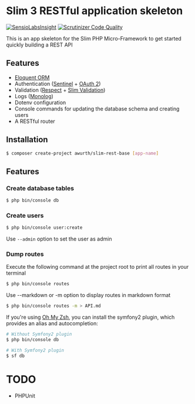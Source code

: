 # Slim 3 RESTful application skeleton

[![SensioLabsInsight](https://insight.sensiolabs.com/projects/a0ec0038-d946-4408-8367-3e1c1e26b3e7/mini.png)](https://insight.sensiolabs.com/projects/a0ec0038-d946-4408-8367-3e1c1e26b3e7) [![Scrutinizer Code Quality](https://scrutinizer-ci.com/g/awurth/slim-rest-base/badges/quality-score.png?b=master)](https://scrutinizer-ci.com/g/awurth/slim-rest-base/?branch=master)

This is an app skeleton for the Slim PHP Micro-Framework to get started quickly building a REST API

## Features
- [Eloquent ORM](https://github.com/illuminate/database)
- Authentication ([Sentinel](https://github.com/cartalyst/sentinel) + [OAuth 2](https://github.com/bshaffer/oauth2-server-php))
- Validation ([Respect](https://github.com/Respect/Validation) + [Slim Validation](https://github.com/awurth/slim-validation))
- Logs ([Monolog](https://github.com/Seldaek/monolog))
- Dotenv configuration
- Console commands for updating the database schema and creating users
- A RESTful router

## Installation
``` bash
$ composer create-project awurth/slim-rest-base [app-name]
```

## Features
### Create database tables
``` bash
$ php bin/console db
```

### Create users
``` bash
$ php bin/console user:create
```
Use `--admin` option to set the user as admin

### Dump routes
Execute the following command at the project root to print all routes in your terminal
``` bash
$ php bin/console routes
```

Use --markdown or -m option to display routes in markdown format
``` bash
$ php bin/console routes -m > API.md
```

If you're using [Oh My Zsh](https://github.com/robbyrussell/oh-my-zsh), you can install the symfony2 plugin, which provides an alias and autocompletion:
``` bash
# Without Symfony2 plugin
$ php bin/console db

# With Symfony2 plugin
$ sf db
```

# TODO
- PHPUnit
